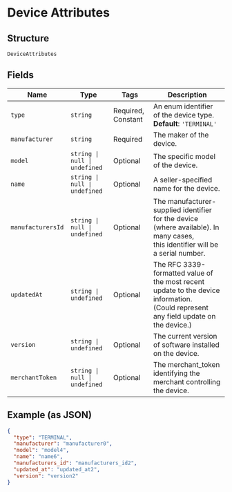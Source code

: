 
# Device Attributes

## Structure

`DeviceAttributes`

## Fields

| Name | Type | Tags | Description |
|  --- | --- | --- | --- |
| `type` | `string` | Required, Constant | An enum identifier of the device type.<br/>**Default**: `'TERMINAL'` |
| `manufacturer` | `string` | Required | The maker of the device. |
| `model` | `string \| null \| undefined` | Optional | The specific model of the device. |
| `name` | `string \| null \| undefined` | Optional | A seller-specified name for the device. |
| `manufacturersId` | `string \| null \| undefined` | Optional | The manufacturer-supplied identifier for the device (where available). In many cases,<br/>this identifier will be a serial number. |
| `updatedAt` | `string \| undefined` | Optional | The RFC 3339-formatted value of the most recent update to the device information.<br/>(Could represent any field update on the device.) |
| `version` | `string \| undefined` | Optional | The current version of software installed on the device. |
| `merchantToken` | `string \| null \| undefined` | Optional | The merchant_token identifying the merchant controlling the device. |

## Example (as JSON)

```json
{
  "type": "TERMINAL",
  "manufacturer": "manufacturer0",
  "model": "model4",
  "name": "name6",
  "manufacturers_id": "manufacturers_id2",
  "updated_at": "updated_at2",
  "version": "version2"
}
```

